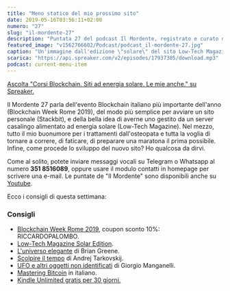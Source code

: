 ```yaml
---
title: "Meno statico del mio prossimo sito"
date: 2019-05-16T03:56:11+02:00
numero: "27"
slug: "il-mordente-27"
description: "Puntata 27 del podcast Il Mordente, registrato e curato da Riccardo Palombo."
featured_image: "v1562766602/Podcast/podcast_il-mordente-27.jpg"
caption: "Un'immagine dall'edizione \"solare\" del sito Low-Tech Magazine. L'autore usa diverse tecniche per alleggerire il carico sul server e risparmiare, così, energia. Il dithering diventa un effetto creativo."
scarica: "https://api.spreaker.com/v2/episodes/17937305/download.mp3"
podcast: current-menu-item
---
```


<a class="spreaker-player" href="https://www.spreaker.com/episode/17937305" data-resource="episode_id=17937305" data-width="100%" data-height="200" data-theme="light" data-playlist="false" data-playlist-continuous="false" data-autoplay="false" data-live-autoplay="false" data-chapters-image="true" data-episode-image-position="right" data-hide-logo="false" data-hide-likes="false" data-hide-comments="false" data-hide-sharing="false" data-hide-download="true" >Ascolta "Corsi Blockchain. Siti ad energia solare. Le mie anche." su Spreaker.</a>

Il Mordente 27 parla dell'evento Blockchain italiano più importante dell'anno (Blockchain Week Rome 2019), del modo più semplice per avviare un sito personale (Stackbit), e della bella idea di averne uno gestito da un server casalingo alimentato ad energia solare (Low-Tech Magazine). Nel mezzo, tutto il mio buonumore per i trattamenti dall'osteopata e tutta la voglia di tornare a correre, di faticare, di preparare una maratona il prima possibile. Infine, come procede lo sviluppo del nuovo sito? Ho qualcosa da dirvi.

Come al solito, potete inviare messaggi vocali su Telegram o Whatsapp al numero **351 8516089**, oppure usare il modulo contatti in homepage per scrivere una e-mail. Le puntate de "Il Mordente" sono disponibili anche su <a class="text-info" title="Canale Youtube Riccardo Palombo" href="https://www.youtube.com/riccardopalombo">Youtube</a>.

Ecco i consigli di questa settimana:

### Consigli
<ul>
<li><a class="text-info" href="https://www.blockchainweekrome.com/" target="_blank" rel="noopener" title="Vedi il sito Blockchain Week Rome 2019">Blockchain Week Rome 2019</a>, coupon sconto 10%: RICCARDOPALOMBO.</li>
<li><a class="text-info" href="https://solar.lowtechmagazine.com/" target="_blank" rel="noopener" title="Vedi il sito Low-Tech Magazine">Low-Tech Magazine Solar Edition</a>.</li>
<li><a class="text-info" href="https://amzn.to/2JFUeSJ" target="_blank" rel="noopener" rel="nofollow" title="Vedi il libro L'universo elegante">L'universo elegante</a> di Brian Greene.</li>
<li><a class="text-info" href="https://amzn.to/2Vgwmvh" target="_blank" rel="noopener" rel="nofollow" title="Vedi il libro Scolpire il tempo">Scolpire il tempo</a> di Andrej Tarkovskij.</li>
<li><a class="text-info" href="https://amzn.to/2WKVVC5" target="_blank" rel="noopener" rel="nofollow" title="Vedi il libro UFO e altri oggetti non identificati">UFO e altri oggetti non identificati</a> di Giorgio Manganelli.</li>
<li><a class="text-info" href="https://amzn.to/2Vnbz56" target="_blank" rel="noopener" rel="nofollow" title="Vedi il libro Mastering Bitcoin">Mastering Bitcoin</a> in italiano.</li>
<li><a class="text-info" href="https://www.amazon.it/kindle-dbs/hz/signup?tag=eeepcit-21" target="_blank" rel="noopener" title="Kindle Unlimited 30 giorni">Kindle Unlimited gratis per 30 giorni.</a></li>
</ul>
